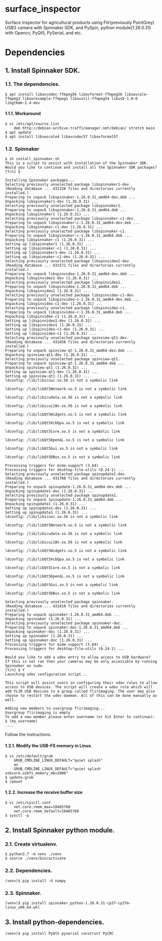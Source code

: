 # surface_inspector
Surface inspector for agricultural products using Flir(previously PointGrey) USB3 camera with Spinnaker SDK, and PySpin, python module(1.26.0.31) with Opencv, PyQt5, PySerial, and etc.

# Dependencies
## 1. Install Spinnaker SDK.
### 1.1. The dependencies.
<pre><code>$ apt install libavcodec-ffmpeg56 libavformat-ffmpeg56 libswscale-ffmpeg3 libswresample-ffmpeg1 libavutil-ffmpeg54 libusb-1.0-0 libgtkmm-2.4-dev</code></pre>
#### 1.1.1. Workaround
<pre><code>$ vi /etc/apt/source.list
	deb http://debian-archive.trafficmanager.net/debian/ stretch main
$ apt update
$ apt install libswscale4 libavcodec57 libavformat57</code></pre>
### 1.2. Spinnaker
<pre><code>$ sh install_spinnaker.sh
This is a script to assist with installation of the Spinnaker SDK.
Would you like to continue and install all the Spinnaker SDK packages?
[Y/n] $ 

Installing Spinnaker packages...
Selecting previously unselected package libspinnaker1-dev.
(Reading database ... 431320 files and directories currently installed.)
Preparing to unpack libspinnaker-1.26.0.31_amd64-dev.deb ...
Unpacking libspinnaker1-dev (1.26.0.31) ...
Selecting previously unselected package libspinnaker1.
Preparing to unpack libspinnaker-1.26.0.31_amd64.deb ...
Unpacking libspinnaker1 (1.26.0.31) ...
Selecting previously unselected package libspinnaker-c1-dev.
Preparing to unpack libspinnaker-c-1.26.0.31_amd64-dev.deb ...
Unpacking libspinnaker-c1-dev (1.26.0.31) ...
Selecting previously unselected package libspinnaker-c1.
Preparing to unpack libspinnaker-c-1.26.0.31_amd64.deb ...
Unpacking libspinnaker-c1 (1.26.0.31) ...
Setting up libspinnaker1 (1.26.0.31) ...
Setting up libspinnaker-c1 (1.26.0.31) ...
Setting up libspinnaker1-dev (1.26.0.31) ...
Setting up libspinnaker-c1-dev (1.26.0.31) ...
Selecting previously unselected package libspinvideo1-dev.
(Reading database ... 431571 files and directories currently installed.)
Preparing to unpack libspinvideo-1.26.0.31_amd64-dev.deb ...
Unpacking libspinvideo1-dev (1.26.0.31) ...
Selecting previously unselected package libspinvideo1.
Preparing to unpack libspinvideo-1.26.0.31_amd64.deb ...
Unpacking libspinvideo1 (1.26.0.31) ...
Selecting previously unselected package libspinvideo-c1-dev.
Preparing to unpack libspinvideo-c-1.26.0.31_amd64-dev.deb ...
Unpacking libspinvideo-c1-dev (1.26.0.31) ...
Selecting previously unselected package libspinvideo-c1.
Preparing to unpack libspinvideo-c-1.26.0.31_amd64.deb ...
Unpacking libspinvideo-c1 (1.26.0.31) ...
Setting up libspinvideo1-dev (1.26.0.31) ...
Setting up libspinvideo1 (1.26.0.31) ...
Setting up libspinvideo-c1-dev (1.26.0.31) ...
Setting up libspinvideo-c1 (1.26.0.31) ...
Selecting previously unselected package spinview-qt1-dev.
(Reading database ... 431656 files and directories currently installed.)
Preparing to unpack spinview-qt-1.26.0.31_amd64-dev.deb ...
Unpacking spinview-qt1-dev (1.26.0.31) ...
Selecting previously unselected package spinview-qt1.
Preparing to unpack spinview-qt-1.26.0.31_amd64.deb ...
Unpacking spinview-qt1 (1.26.0.31) ...
Setting up spinview-qt1-dev (1.26.0.31) ...
Setting up spinview-qt1 (1.26.0.31) ...
ldconfig: /lib/libicuuc.so.56 is not a symbolic link

ldconfig: /lib/libQt5Network.so.5 is not a symbolic link

ldconfig: /lib/libicudata.so.56 is not a symbolic link

ldconfig: /lib/libicui18n.so.56 is not a symbolic link

ldconfig: /lib/libQt5Widgets.so.5 is not a symbolic link

ldconfig: /lib/libQt5XcbQpa.so.5 is not a symbolic link

ldconfig: /lib/libQt5Core.so.5 is not a symbolic link

ldconfig: /lib/libQt5OpenGL.so.5 is not a symbolic link

ldconfig: /lib/libQt5Gui.so.5 is not a symbolic link

ldconfig: /lib/libQt5DBus.so.5 is not a symbolic link

Processing triggers for mime-support (3.64) ...
Processing triggers for desktop-file-utils (0.24-1) ...
Selecting previously unselected package spinupdate1-dev.
(Reading database ... 431768 files and directories currently installed.)
Preparing to unpack spinupdate-1.26.0.31_amd64-dev.deb ...
Unpacking spinupdate1-dev (1.26.0.31) ...
Selecting previously unselected package spinupdate1.
Preparing to unpack spinupdate-1.26.0.31_amd64.deb ...
Unpacking spinupdate1 (1.26.0.31) ...
Setting up spinupdate1-dev (1.26.0.31) ...
Setting up spinupdate1 (1.26.0.31) ...
ldconfig: /lib/libicuuc.so.56 is not a symbolic link

ldconfig: /lib/libQt5Network.so.5 is not a symbolic link

ldconfig: /lib/libicudata.so.56 is not a symbolic link

ldconfig: /lib/libicui18n.so.56 is not a symbolic link

ldconfig: /lib/libQt5Widgets.so.5 is not a symbolic link

ldconfig: /lib/libQt5XcbQpa.so.5 is not a symbolic link

ldconfig: /lib/libQt5Core.so.5 is not a symbolic link

ldconfig: /lib/libQt5OpenGL.so.5 is not a symbolic link

ldconfig: /lib/libQt5Gui.so.5 is not a symbolic link

ldconfig: /lib/libQt5DBus.so.5 is not a symbolic link

Selecting previously unselected package spinnaker.
(Reading database ... 431810 files and directories currently installed.)
Preparing to unpack spinnaker-1.26.0.31_amd64.deb ...
Unpacking spinnaker (1.26.0.31) ...
Selecting previously unselected package spinnaker-doc.
Preparing to unpack spinnaker-doc-1.26.0.31_amd64.deb ...
Unpacking spinnaker-doc (1.26.0.31) ...
Setting up spinnaker (1.26.0.31) ...
Setting up spinnaker-doc (1.26.0.31) ...
Processing triggers for mime-support (3.64) ...
Processing triggers for desktop-file-utils (0.24-1) ...

Would you like to add a udev entry to allow access to USB hardware?
If this is not ran then your cameras may be only accessible by running Spinnaker as sudo.
[Y/n] $ Y
Launching udev configuration script...

This script will assist users in configuring their udev rules to allow
access to USB devices. The script will create a udev rule which will
add FLIR USB devices to a group called flirimaging. The user may also
choose to restart the udev daemon. All of this can be done manually as well.

Adding new members to usergroup flirimaging...
Usergroup flirimaging is empty
To add a new member please enter username (or hit Enter to continue):
$ (my_username)
....
</code></pre>
Follow the instructions.

#### 1.2.1. Modify the USB-FS memory in Linux.
<pre><code>$ vi /etc/default/grub
	GRUB_CMDLINE_LINUX_DEFAULT="quiet splash"
	as 
	GRUB_CMDLINE_LINUX_DEFAULT="quiet splash usbcore.usbfs_memory_mb=1000"
$ update-grub
$ reboot</code></pre>

#### 1.2.2. Increase the receive buffer size
<pre><code>$ vi /etc/sysctl.conf
    net.core.rmem_max=10485760
    net.core.rmem_default=10485760
$ sysctl -p</code></pre>

## 2. Install Spinnaker python module.
### 2.1. Create virtualenv.
<pre><code>$ python3.7 -m venv ./venv
$ source ./venv/bin/activate</code></pre>

### 2.2. Dependencies.
<pre><code>(venv)$ pip install -U numpy</code></pre>
### 2.3. Spinnaker.
<pre><code>(venv)$ pip install spinnaker_python-1.26.0.31-cp37-cp37m-linux_x86_64.whl</code></pre>

## 3. Install python-dependencies.
<pre><code>(venv)$ pip install PyQt5 pyserial construct PyCRC</code></pre>

